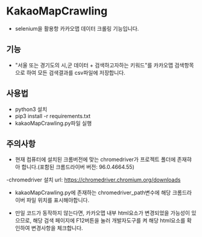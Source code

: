 # KakaoMapCrawling

- selenium을 활용항 카카오맵 데이터 크롤링 기능입니다.

## 기능

- "서울 또는 경기도의 시,군 데이터 + 검색하고자하는 키워드"를 카카오맵 검색항목으로 하여 모든 검색결과를 csv파일에 저장합니다.

## 사용법

- python3 설치
- pip3 install -r requirements.txt
- kakaoMapCrawling.py파일 실행

## 주의사항

- 현재 컴퓨터에 설치된 크롬버전에 맞는 chromedriver가 프로젝트 폴더에 존재햐아 합니다.(포함된 크롬드라이버 버전: 96.0.4664.55)

-chromedriver 설치 url: https://chromedriver.chromium.org/downloads

- kakaoMapCrawling.py에 존재하는 chromedriver_path변수에 해당 크롬드라이버 파일 위치를 표시해야합니다.

- 만일 코드가 동작하지 않는다면, 카카오맵 내부 html요소가 변경되었을 가능성이 있으므로, 해당 검색 페이지에 F12버튼을 눌러 개발자도구를 켜 해당 html요소를 확인하여 변경사항을 체크합니다.

